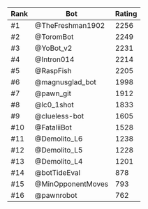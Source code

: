 Rank|Bot|Rating
---|---|---
#1|@TheFreshman1902|2256
#2|@ToromBot|2249
#3|@YoBot_v2|2231
#4|@Intron014|2214
#5|@RaspFish|2205
#6|@magnusglad_bot|1998
#7|@pawn_git|1912
#8|@lc0_1shot|1833
#9|@clueless-bot|1605
#10|@FataliiBot|1528
#11|@Demolito_L6|1238
#12|@Demolito_L5|1228
#13|@Demolito_L4|1201
#14|@botTideEval|878
#15|@MinOpponentMoves|793
#16|@pawnrobot|762
